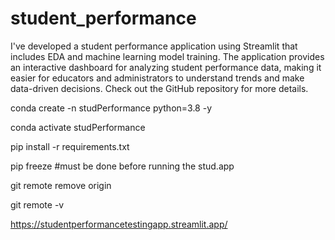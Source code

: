 # student_performance

I've developed a student performance application using Streamlit that includes EDA and machine learning model training. The application provides an interactive dashboard for analyzing student performance data, making it easier for educators and administrators to understand trends and make data-driven decisions. Check out the GitHub repository for more details.





conda create -n studPerformance python=3.8 -y

conda activate studPerformance

pip install -r requirements.txt

pip freeze        #must be done before running the stud.app

git remote remove origin

git remote -v



https://studentperformancetestingapp.streamlit.app/


